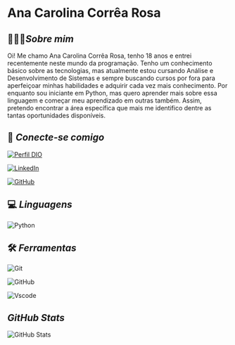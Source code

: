 # Ana Carolina Corrêa Rosa

## 👩🏻‍💻*Sobre mim*

Oi! Me chamo Ana Carolina Corrêa Rosa, tenho 18 anos e entrei recentemente neste mundo da programação. Tenho um conhecimento básico sobre as tecnologias, mas atualmente estou cursando Análise e Desenvolvimento de Sistemas e sempre buscando cursos por fora para aperfeiçoar minhas habilidades e adquirir cada vez mais conhecimento. Por enquanto sou iniciante em Python, mas quero aprender mais sobre essa linguagem e começar meu aprendizado em outras também. Assim, pretendo encontrar a área específica que mais me identifico dentre as tantas oportunidades disponíveis.

## 📲 *Conecte-se comigo*

[![Perfil DIO](https://img.shields.io/badge/-DIO-DDA0DD?style=for-the-badge)](https://web.dio.me/users/accrosa_2014/?tab=achievements)

[![LinkedIn](https://img.shields.io/badge/LinkedIn-DDA0DD?style=for-the-badge&logo=linkedin&logoColor=0077B5)](https://www.linkedin.com/in/ana-carolina-corr%C3%AAa-rosa-9709a9266/)

[![GitHub](https://img.shields.io/badge/GitHub-DDA0DD?style=for-the-badge&logo=github&logoColor=100000)](https://github.com/CacauRosa)

## 💻 *Linguagens*

![Python](https://img.shields.io/badge/python-DDA0DD?style=for-the-badge&logo=python&logoColor=ffdd54)

## 🛠️ *Ferramentas*

![Git](https://img.shields.io/badge/GIT-DDA0DD?style=for-the-badge&logo=git&logoColor=E44C30)

![GitHub](https://img.shields.io/badge/GitHub-DDA0DD?style=for-the-badge&logo=github&logoColor=100000)

![Vscode](https://img.shields.io/badge/Vscode-DDA0DD?style=for-the-badge&logo=visual-studio-code&logoColor=007ACC)

## *GitHub Stats*

![GitHub Stats](https://github-readme-stats.vercel.app/api?username=CacauRosa&theme=transparent&bg_color=DDA0DD&border_color=DA70D6&show_icons=true&icon_color=FFF&title_color=DA70D6&text_color=FFF&hide_title=true)